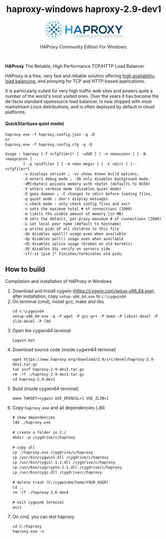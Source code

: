 <div align="center">
    <h1>haproxy-windows haproxy-2.9-dev1</h1>
    <img src="./HAProxyCE.png" width="250" />
    <p align="center">
        HAProxy Community Edition For Windows. 
    </p>    
</div>

<br>

**HAProxy** The Reliable, High Performance TCP/HTTP Load Balancer

HAProxy is a free, very fast and reliable solution offering [high availability](http://en.wikipedia.org/wiki/High_availability),
 [load balancing](http://en.wikipedia.org/wiki/Load_balancer), and proxying for TCP and HTTP-based applications. 
 
 It is particularly suited for very high traffic web sites and powers quite a number of the world's most visited ones. 
 Over the years it has become the de-facto standard opensource load balancer, is now shipped with most mainstream 
 Linux distributions, and is often deployed by default in cloud platforms.

#### QuickStart(use quiet mode)

    haproxy.exe -f haproxy.config.json -q -D
    or
    haproxy.exe -f haproxy.config.cfg -q -D

```
Usage : haproxy [-f <cfgfile>]* [ -vdVD ] [ -n <maxconn> ] [ -N <maxpconn> ]
        [ -p <pidfile> ] [ -m <max megs> ] [ -C <dir> ] [-- <cfgfile>*]
        -v displays version ; -vv shows known build options.
        -d enters debug mode ; -db only disables background mode.
        -dM[<byte>] poisons memory with <byte> (defaults to 0x50)
        -V enters verbose mode (disables quiet mode)
        -D goes daemon ; -C changes to <dir> before loading files.
        -q quiet mode : don't display messages
        -c check mode : only check config files and exit
        -n sets the maximum total # of connections (2000)
        -m limits the usable amount of memory (in MB)
        -N sets the default, per-proxy maximum # of connections (2000)
        -L set local peer name (default to hostname)
        -p writes pids of all children to this file
        -de disables epoll() usage even when available
        -dp disables poll() usage even when available
        -dS disables splice usage (broken on old kernels)
        -dV disables SSL verify on servers side
        -sf/-st [pid ]* finishes/terminates old pids.
```


## How to build

Compilation and installation of HAProxy in Windows

1. Download and Install cygwin (<https://cygwin.com/setup-x86_64.exe>), after installation, copy `setup-x86_64.exe` to `c:\cygwin64`
2. On terminal (cmd), install gcc, make and libs
    ```
    cd c:\cygwin64
    setup-x86_64.exe -q -P wget -P gcc-g++ -P make -P libssl-devel -P zlib-devel -P ldd
    ```
3. Open the cygwin64 terminal
    ```
    Cygwin.bat
    ```
4. Download source code (inside cygwin64 terminal)
    ```
    wget https://www.haproxy.org/download/2.9/src/devel/haproxy-2.9-dev1.tar.gz
    tar xzvf haproxy-2.9-dev1.tar.gz
    rm -rf ./haproxy-2.9-dev1.tar.gz 
    cd haproxy-2.9-dev1
    ```
5. Build (inside cygwin64 terminal)
    ```
    make TARGET=cygwin USE_OPENSSL=1 USE_ZLIB=1
    ```
6. Copy `haproxy.exe` and all dependencies (.dll)
    ```
    # show dependencies
    ldd ./haproxy.exe
   
    # create a folder in C:/
    mkdir -p /cygdrive/c/haproxy 
   
    # copy all
    cp ./haproxy.exe /cygdrive/c/haproxy
    cp /usr/bin/cygwin1.dll /cygdrive/c/haproxy
    cp /usr/bin/cygssl-1.1.dll /cygdrive/c/haproxy
    cp /usr/bin/cygcrypto-1.1.dll /cygdrive/c/haproxy
    cp /usr/bin/cygz.dll /cygdrive/c/haproxy
   
    # delete trash (C:/cygwin64/home/YOUR_USER)
    cd ..
    rm -rf ./haproxy-2.6-dev4
   
    # exit cygwin6 terminal
    exit
    ```
7. On cmd, you can test haproxy
    ```
    cd C:/haproxy
    haproxy.exe -v
    ```
